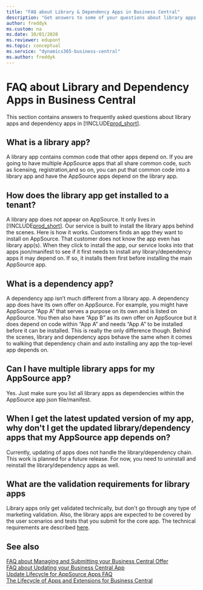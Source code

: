 ```yaml
---
title: "FAQ about Library & Dependency Apps in Business Central"
description: "Get answers to some of your questions about library apps and dependency apps in Dynamics 365 Business Central"
author: freddyk
ms.custom: na
ms.date: 10/01/2020
ms.reviewer: edupont
ms.topic: conceptual
ms.service: "dynamics365-business-central"
ms.author: freddyk
---
```


# FAQ about Library and Dependency Apps in Business Central

This section contains answers to frequently asked questions about library apps and dependency apps in [!INCLUDE[prod_short](includes/prod_short.md)].

## What is a library app?

A library app contains common code that other apps depend on. If you are going to have multiple AppSource apps that all share common code, such as licensing, registration,and so on, you can put that common code into a library app and have the AppSource apps depend on the library app.

## How does the library app get installed to a tenant?

A library app does not appear on AppSource. It only lives in [!INCLUDE[prod_short](includes/prod_short.md)]. Our service is built to install the library apps behind the scenes. Here is how it works. Customers finds an app they want to install on AppSource. That customer does not know the app even has library app(s). When they click to install the app, our service looks into that apps json/manifest to see if it first needs to install any library/dependency apps it may depend on. If so, it installs them first before installing the main AppSource app.

## What is a dependency app?

A dependency app isn’t much different from a library app. A dependency app does have its own offer on AppSource. For example, you might have AppSource “App A” that serves a purpose on its own and is listed on AppSource. You then also have “App B” as its own offer on AppSource but it does depend on code within “App A” and needs “App A” to be installed before it can be installed. This is really the only difference though. Behind the scenes, library and dependency apps behave the same when it comes to walking that dependency chain and auto installing any app the top-level app depends on.

## Can I have multiple library apps for my AppSource app?

Yes. Just make sure you list all library apps as dependencies within the AppSource app json file/manifest.

## When I get the latest updated version of my app, why don't I get the updated library/dependency apps that my AppSource app depends on?

Currently, updating of apps does not handle the library/dependency chain. This work is planned for a future release. For now, you need to uninstall and reinstall the library/dependency apps as well.

## What are the validation requirements for library apps
Library apps only get validated technically, but don't go through any type of marketing validation. Also, the library apps are expected to be covered by the user scenarios and tests that you submit for the core app. The technical requirements are described [here](devenv-checklist-submission.md).  

## See also

[FAQ about Managing and Submitting your Business Central Offer](app-faq-offer.md)  
[FAQ about Updating your Business Central App](app-faq-update.md)  
[Update Lifecycle for AppSource Apps FAQ](devenv-update-app-life-cycle-faq.md)  
[The Lifecycle of Apps and Extensions for Business Central](devenv-app-life-cycle.md)  
